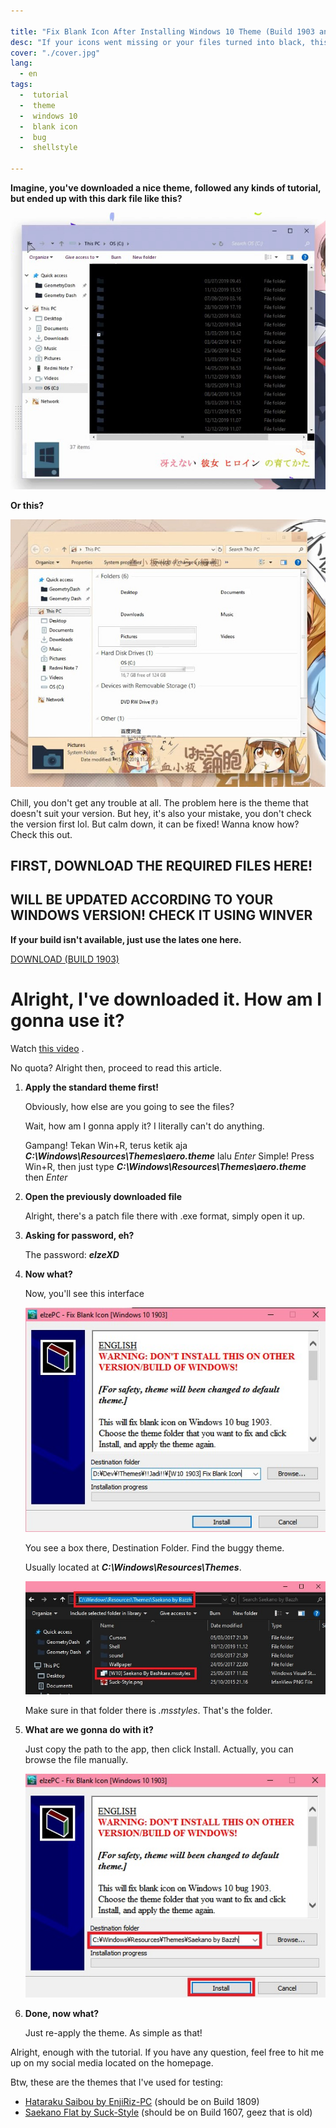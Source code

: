 ```yaml
---

title: "Fix Blank Icon After Installing Windows 10 Theme (Build 1903 and up)"
desc: "If your icons went missing or your files turned into black, this article might help"
cover: "./cover.jpg"
lang:
  - en
tags:
  -  tutorial
  -  theme
  -  windows 10
  -  blank icon
  -  bug
  -  shellstyle

---
```


**Imagine, you've downloaded a nice theme, followed any kinds of tutorial, but ended up with this dark file like this?**

![bug1](./buggelap.jpg)

**Or this?**

![bug2](./bugblank.jpg)

Chill, you don't get any trouble at all. The problem here is the theme that doesn't suit your version.
But hey, it's also your mistake, you don't check the version first lol.
But calm down, it can be fixed! Wanna know how? Check this out.

## FIRST, DOWNLOAD THE REQUIRED FILES HERE!
## WILL BE UPDATED ACCORDING TO YOUR WINDOWS VERSION! CHECK IT USING WINVER

**If your build isn't available, just use the lates one here.**

<a href="http://bit.ly/2HYS9iJ" class="btn"><span class="name">DOWNLOAD (BUILD 1903)</span></a>

# Alright, I've downloaded it. How am I gonna use it?

Watch [this video](https://youtu.be/AL3ZKjA0W94) .

No quota? Alright then, proceed to read this article.


1. **Apply the standard theme first!**

   Obviously, how else are you going to see the files?

   Wait, how am I gonna apply it? I literally can't do anything.

   Gampang! Tekan Win+R, terus ketik aja ***C:\Windows\Resources\Themes\aero.theme*** lalu *Enter*
   Simple! Press Win+R, then just type ***C:\Windows\Resources\Themes\aero.theme*** then *Enter*

2. **Open the previously downloaded file**

   Alright, there's a patch file there with .exe format, simply open it up.

3. **Asking for password, eh?**

   The password: ***elzeXD***

4. **Now what?**

   Now, you'll see this interface

   ![step](./interface.jpg)

   You see a box there, Destination Folder. Find the buggy theme.

   Usually located at ***C:\Windows\Resources\Themes***.

   ![step](./folder-bug.jpg)

   Make sure in that folder there is *.msstyles*. That's the folder.

5. **What are we gonna do with it?**

   Just copy the path to the app, then click Install. Actually, you can browse the file manually.

   ![step](./copyinterface.jpg)

6. **Done, now what?**

   Just re-apply the theme. As simple as that!


Alright, enough with the tutorial. If you have any question, feel free to hit me up on my social media located on the homepage.

Btw, these are the themes that I've used for testing:

- [Hataraku Saibou by EnjiRiz-PC](http://bit.ly/32pXUiT) (should be on Build 1809)
- [Saekano Flat by Suck-Style](http://bit.ly/37XQKna) (should be on Build 1607, geez that is old)
